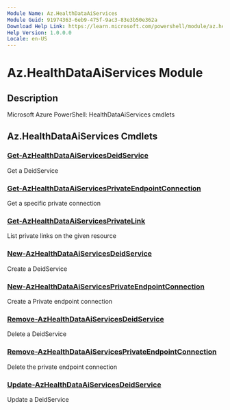 ```yaml
---
Module Name: Az.HealthDataAiServices
Module Guid: 91974363-6eb9-475f-9ac3-83e3b50e362a
Download Help Link: https://learn.microsoft.com/powershell/module/az.healthdataaiservices
Help Version: 1.0.0.0
Locale: en-US
---
```


# Az.HealthDataAiServices Module
## Description
Microsoft Azure PowerShell: HealthDataAiServices cmdlets

## Az.HealthDataAiServices Cmdlets
### [Get-AzHealthDataAiServicesDeidService](Get-AzHealthDataAiServicesDeidService.md)
Get a DeidService

### [Get-AzHealthDataAiServicesPrivateEndpointConnection](Get-AzHealthDataAiServicesPrivateEndpointConnection.md)
Get a specific private connection

### [Get-AzHealthDataAiServicesPrivateLink](Get-AzHealthDataAiServicesPrivateLink.md)
List private links on the given resource

### [New-AzHealthDataAiServicesDeidService](New-AzHealthDataAiServicesDeidService.md)
Create a DeidService

### [New-AzHealthDataAiServicesPrivateEndpointConnection](New-AzHealthDataAiServicesPrivateEndpointConnection.md)
Create a Private endpoint connection

### [Remove-AzHealthDataAiServicesDeidService](Remove-AzHealthDataAiServicesDeidService.md)
Delete a DeidService

### [Remove-AzHealthDataAiServicesPrivateEndpointConnection](Remove-AzHealthDataAiServicesPrivateEndpointConnection.md)
Delete the private endpoint connection

### [Update-AzHealthDataAiServicesDeidService](Update-AzHealthDataAiServicesDeidService.md)
Update a DeidService

